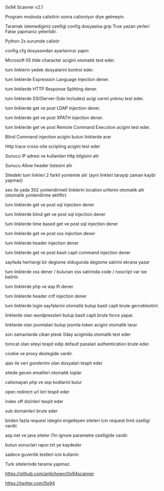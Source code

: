0x94 Scanner v2.1

Program msdosta calistirin sonra calismiyor diye gelmeyin.

Taramak istemediginiz ozelligi config dosyasina grip True yazan yerleri False yapmaniz yeterlidir.

Python 2x surumde calistir

config.cfg dosyasından ayarlarınızı yapın

Microsoft IIS tilde character acigini otomatik test eder.

tum linklerin yedek dosyalarini kontrol eder.

tum linklerde Expression Language Injection dener.

tum linklerde HTTP Response Splitting dener.

tum linklerde SSI(Server-Side Includes) acigi varmi yokmu test eder.

tum linklerde get ve post LDAP injection dener.

tum linklerde get ve post XPATH injection dener.

tum linklerde get ve post Remote Command Execution acigini test eder.

Blind Command injection acigini butun linklerde arar

Http trace cross-site scripting acigini test eder

Sunucu IP adresi ve kullanilan http bilgisini alir

Sunucu Allow header listesini alir

Sitedeki tum linkleri 2 farkli yontemle alir (ayni linkleri tarayip zaman kaybi yapmaz)

seo ile yada 302 yonlendirmeli linklerin location urllerini otomatik alir (otomatik yonlendirme aktiftir)

tum linklerde get ve post sql injection dener

tum linklerde blind get ve post sql injection dener

tum linklerde time based get ve post sql injection dener

tum linklerde get ve post xss injection dener

tum linklerde header injection dener

tum linklerde get ve post basit capli command injection dener

sayfada herhangi bir degisme oldugunda degisme satirini ekrana yazar

tum linklerde xss dener / bulunan xss satirinda code / noscript var ise belirtir

tum linklerde php ve asp lfi dener

tum linklerde header crlf injection dener

tum linklerde login sayfalarini otomatik bulup basit capli brute gerceklestirir.

linklerde olan wordpressleri bulup basit capli brute force yapar.

linklerde olan joomlalari bulup joomla token acigini otomatik tarar

son zamanlarda cikan plesk 0day aciginida otomatik test eder

tomcat olan siteyi tespit edip default passlari authentication brute eder.

cookie ve proxy destegide vardir.

ajax ile veri gonderimi olan dosyalari tespit eder

sitede gecen emailleri otomatik toplar

calismayan php ve asp kodlarini bulur

open redirect url leri tespit eder

index off dizinleri tespit eder

sub domainleri brute eder

birden fazla request istegini engelleyen siteleri icin request limit ozelligi vardir.

asp.net ve java siteler i?in ignore parametre ozelligide vardir.

butun sonuclari rapor.txt ye kaydeder

sadece guvenlik testleri icin kullanin

Turk sitelerinde tarama yapmaz.

https://github.com/antichown/0x94scanner

https://twitter.com/0x94
